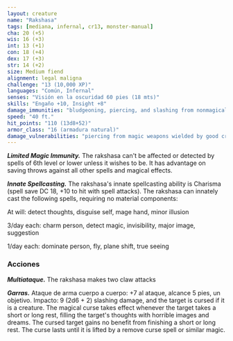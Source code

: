```yaml
---
layout: creature
name: "Rakshasa"
tags: [mediana, infernal, cr13, monster-manual]
cha: 20 (+5)
wis: 16 (+3)
int: 13 (+1)
con: 18 (+4)
dex: 17 (+3)
str: 14 (+2)
size: Medium fiend
alignment: legal maligna
challenge: "13 (10,000 XP)"
languages: "Común, Infernal"
senses: "Visión en la oscuridad 60 pies (18 mts)"
skills: "Engaño +10, Insight +8"
damage_immunities: "bludgeoning, piercing, and slashing from nonmagical weapons"
speed: "40 ft."
hit_points: "110 (13d8+52)"
armor_class: "16 (armadura natural)"
damage_vulnerabilities: "piercing from magic weapons wielded by good creatures"
---
```


***Limited Magic Immunity.*** The rakshasa can't be affected or detected by spells of 6th level or lower unless it wishes to be. It has advantage on saving throws against all other spells and magical effects.

***Innate Spellcasting.*** The rakshasa's innate spellcasting ability is Charisma (spell save DC 18, +10 to hit with spell attacks). The rakshasa can innately cast the following spells, requiring no material components:

At will: detect thoughts, disguise self, mage hand, minor illusion

3/day each: charm person, detect magic, invisibility, major image, suggestion

1/day each: dominate person, fly, plane shift, true seeing

### Acciones

***Multiataque.*** The rakshasa makes two claw attacks

***Garras.*** Ataque de arma cuerpo a cuerpo: +7 al ataque, alcance 5 pies, un objetivo. Impacto: 9 (2d6 + 2) slashing damage, and the target is cursed if it is a creature. The magical curse takes effect whenever the target takes a short or long rest, filling the target's thoughts with horrible images and dreams. The cursed target gains no benefit from finishing a short or long rest. The curse lasts until it is lifted by a remove curse spell or similar magic.